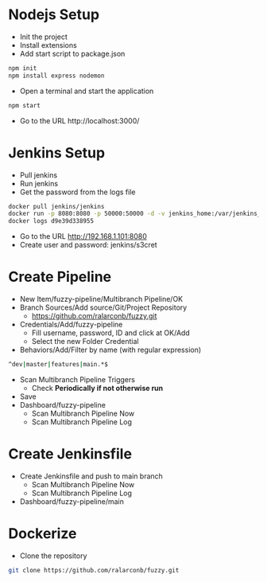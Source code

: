 # Nodejs Setup
- Init the project
- Install extensions
- Add start script to package.json
```sh
npm init
npm install express nodemon
```
- Open a terminal and start the application
```sh
npm start
```
- Go to the URL http://localhost:3000/
# Jenkins Setup
- Pull jenkins
- Run jenkins
- Get the password from the logs file
```sh
docker pull jenkins/jenkins
docker run -p 8080:8080 -p 50000:50000 -d -v jenkins_home:/var/jenkins_home jenkins/jenkins
docker logs d9e39d338955
```
- Go to the URL http://192.168.1.101:8080
- Create user and password: jenkins/s3cret
# Create Pipeline
- New Item/fuzzy-pipeline/Multibranch Pipeline/OK
- Branch Sources/Add source/Git/Project Repository
  - https://github.com/ralarconb/fuzzy.git
- Credentials/Add/fuzzy-pipeline
  - Fill username, password, ID and click at OK/Add
  - Select the new Folder Credential
- Behaviors/Add/Filter by name (with regular expression)
```sh
^dev|master|features|main.*$
```
- Scan Multibranch Pipeline Triggers
  - Check **Periodically if not otherwise run**
- Save
- Dashboard/fuzzy-pipeline
  - Scan Multibranch Pipeline Now
  - Scan Multibranch Pipeline Log
# Create Jenkinsfile
- Create Jenkinsfile and push to main branch
  - Scan Multibranch Pipeline Now
  - Scan Multibranch Pipeline Log
- Dashboard/fuzzy-pipeline/main
# Dockerize
- Clone the repository
```sh
git clone https://github.com/ralarconb/fuzzy.git
```